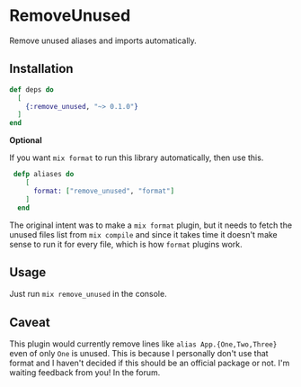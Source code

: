 # RemoveUnused

Remove unused aliases and imports automatically.

## Installation


```elixir
def deps do
  [
    {:remove_unused, "~> 0.1.0"}
  ]
end
```

**Optional**

If you want `mix format` to run this library automatically, then use this.

```elixir
 defp aliases do
    [
      format: ["remove_unused", "format"]
    ]
  end
```

The original intent was to make a `mix format` plugin, but it needs to fetch the unused files list from `mix compile` and since it takes time it doesn't make sense to run it for every file, which is how `format` plugins work.

## Usage

Just run `mix remove_unused` in the console.

## Caveat

This plugin would currently remove lines like `alias App.{One,Two,Three}` even of only `One` is unused. This is because I personally don't use that format and I haven't decided if this should be an official package or not. I'm waiting feedback from you! In the forum.
